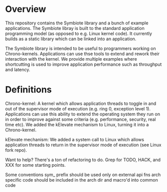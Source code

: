 # Overview

This repository contains the Symbiote library and a bunch of example applications. The Symbiote libray is built to the standard application programming model (as opposed to e.g. Linux kernel code). It currently builds as a static library which can be linked into an application.

The Symbiote library is intended to be useful to programmers working on Chrono-kernels. Applications can use thse tools to extend and rework their interaction with the kernel. We provide multiple examples where shortcutting is used to improve application performance such as throughput and latency.

# Definitions
Chrono-kernel: A kernel which allows application threads to toggle in and out of the supervisor mode of execution (e.g. ring 0, exception level 1). Applications can use this ability to extend the operating system they run on in order to improve against some criteria (e.g. performance, security, real time etc). We added the kElevate mechanism to Linux, turning it into a Chrono-kernel.

kElevate mechanism: We added a system call to Linux which allows application threads to return in the supervisor mode of execution (see Linux fork repo).

Want to help?
There's a ton of refactoring to do.
Grep for TODO, HACK, and XXX for some starting points.

Some conventions
sym_ prefix should be used only on external api fns
arch specific code should be included in the arch dir and macro'd into common code

